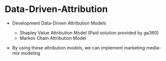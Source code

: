 # Data-Driven-Attribution

* Development Data-Driven Attribution Models
  * Shapley Value Attribution Model (Paid solution provided by ga360)
  * Markov Chain Attribution Model

* By using these attribution models, we can implement marketing media-mix modeling
